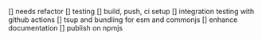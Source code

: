 <!-- @format -->

[] needs refactor
[] testing
[] build, push, ci setup
[] integration testing with github actions
[] tsup and bundling for esm and commonjs
[] enhance documentation
[] publish on npmjs
